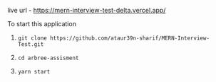 live url -  https://mern-interview-test-delta.vercel.app/


To start this application

1. `git clone https://github.com/ataur39n-sharif/MERN-Interview-Test.git`

2. `cd arbree-assisment`

3. `yarn start`